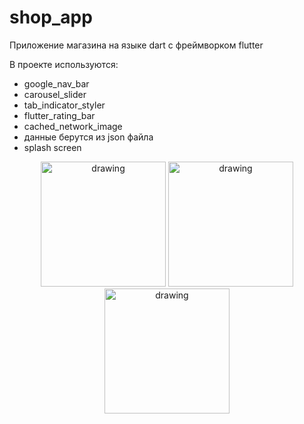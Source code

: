 # shop_app

Приложение магазина на языке dart с фреймворком flutter

В проекте используются:
 <ul> 
    <li>google_nav_bar</li>
    <li>carousel_slider</li>
    <li>tab_indicator_styler</li>
    <li>flutter_rating_bar</li>
    <li>cached_network_image</li>
    <li>данные берутся из json файла</li>
    <li>splash screen</li>
 </ul>


<p></p>
<p align="center">
    <img src="https://sun9-27.userapi.com/impg/rWuNFllqS4mcUEx3rZW8fDbp_TCmuC6zu57Kcw/M3jmfyzlx-A.jpg?size=1051x2160&quality=96&sign=0d2c11b8b37fba675fec54ca81016219&type=album" alt="drawing" width="200"/>
    <img src="https://sun9-54.userapi.com/impg/nDdkeMLxb5mnE3wJYg2G_9URHTzoTldOB5CGQQ/Tvj1mbpuPao.jpg?size=1051x2160&quality=96&sign=9807521f0a2a038d7f5d793d65a7b3fe&type=album" alt="drawing" width="200"/>
    <img src="https://sun9-74.userapi.com/impg/wPnZw3znvyPne23r8vcUynuNuawj0SyHlsufSQ/vlp92b4IOsQ.jpg?size=1051x2160&quality=96&sign=e5316c35292fedc1ca0d5b96b71e6f81&type=album" alt="drawing" width="200"/>
</p>
